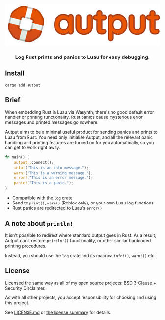 <p align="center">
<img src="./gh-assets/autput.svg" alt="Autput logo">
</p>
<h3 align="center">
Log Rust prints and panics to Luau for easy debugging.
</h3>

## Install

```
cargo add autput
```

## Brief

When embedding Rust in Luau via Wasynth, there's no good default error handler
or printing functionality. Rust panics cause mysterious error messages and
printed messages go nowhere.

Autput aims to be a minimal useful product for sending panics and prints to Luau
from Rust. You need only initialise Autput, and all the relevant panic handling
and printing features are turned on for you automatically, so you can get to
work right away.

```Rust
fn main() {
	autput::connect();
	info!("This is an info message.");
	warn!("This is a warning message.");
	error!("This is an error message.");
	panic!("This is a panic.");
}
```

- Compatible with the `log` crate
- Send to `print()`, `warn()` (Roblox only), or your own Luau log functions
- Rust panics are redirected to Luau's `error()`

## A note about `println!`

It isn't possible to redirect where standard output goes in Rust. As a result,
Autput can't restore `println!()` functionality, or other similar hardcoded
printing procedures.

Instead, you should use the `log` crate and its macros: `info!()`, `warn!()`
etc.

## License

Licensed the same way as all of my open source projects: BSD 3-Clause + Security Disclaimer.

As with all other projects, you accept responsibility for choosing and using this project.

See [LICENSE.md](./LICENSE.md) or [the license summary](https://github.com/dphfox/licence) for details.
